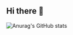## Hi there 👋

<!--
**binbinL/binbinL** is a ✨ _special_ ✨ repository because its `README.md` (this file) appears on your GitHub profile.

Here are some ideas to get you started:

- 🔭 I’m currently working on ...
- 🌱 I’m currently learning ...
- 👯 I’m looking to collaborate on ...
- 🤔 I’m looking for help with ...
- 💬 Ask me about ...
- 📫 How to reach me: ...
- 😄 Pronouns: ...
- ⚡ Fun fact: ...
-->

<!--
[Top Langs](https://github-readme-stats.vercel.app/api/top-langs/?username=binbinL)
-->
![Anurag's GitHub stats](https://github-readme-stats.vercel.app/api?username=binbinL)

